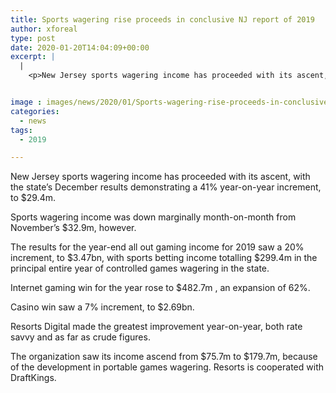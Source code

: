 ```yaml
---
title: Sports wagering rise proceeds in conclusive NJ report of 2019
author: xforeal 
type: post
date: 2020-01-20T14:04:09+00:00
excerpt: |
  |
    <p>New Jersey sports wagering income has proceeded with its ascent, with the state&rsquo;s December results indicating a 41% year-on-year increment, to $29 </p>


image : images/news/2020/01/Sports-wagering-rise-proceeds-in-conclusive-NJ-report-of-2019-1200x450.jpg
categories:
  - news
tags:
  - 2019

---
```

New Jersey sports wagering income has proceeded with its ascent, with the state’s December results demonstrating a 41% year-on-year increment, to $29.4m.

Sports wagering income was down marginally month-on-month from November’s $32.9m, however.

The results for the year-end all out gaming income for 2019 saw a 20% increment, to $3.47bn, with sports betting income totalling $299.4m in the principal entire year of controlled games wagering in the state.

Internet gaming win for the year rose to $482.7m , an expansion of 62%.

Casino win saw a 7% increment, to $2.69bn.

Resorts Digital made the greatest improvement year-on-year, both rate savvy and as far as crude figures.

The organization saw its income ascend from $75.7m to $179.7m, because of the development in portable games wagering. Resorts is cooperated with DraftKings.